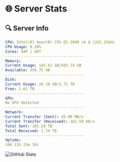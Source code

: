 # 🌐 Server Stats
## 🔍 Server Info
```yaml
CPU: Intel(R) Xeon(R) CPU E5-2699 v4 @ 1332.25GHz
CPU Usage: 0.20%
Cores: 44P | 88T
-----------------------------------
Memory:
Current Usage: 143.63 GB/503.74 GB
Available: 356.75 GB
-----------------------------------
Disk:
Current Usage: 20.10 GB/1.71 TB
Free: 1.61 TB
-----------------------------------
GPU:
No GPU detected
-----------------------------------
Network:
Current Transfer (Sent): 45.00 MB/s
Current Transfer (Received): 161.58 KB/s
Total Sent: 105.29 TB
Total Received: 1.74 TB
-----------------------------------
Uptime:
10d 11h 21m 16s
```
![GitHub Stats](https://img.shields.io/badge/Updated-2025-02-18_10:04:34-blue)